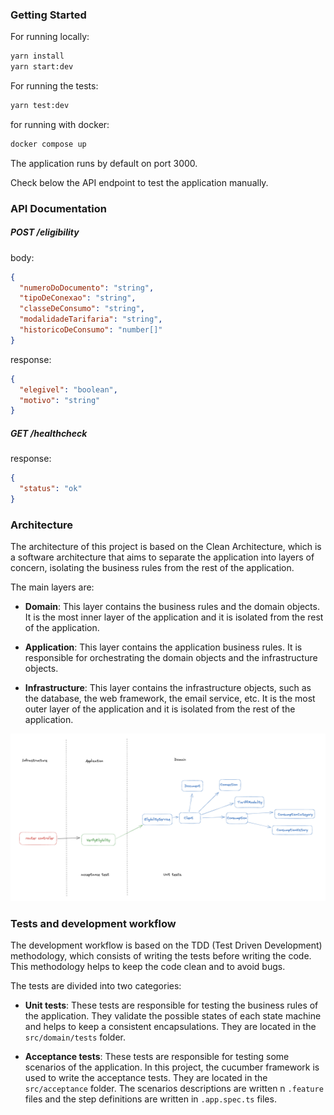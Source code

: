 ### Getting Started

For running locally:

```bash
yarn install
yarn start:dev
```

For running the tests:

```bash
yarn test:dev
```

for running with docker:

```bash
docker compose up
```

The application runs by default on port 3000.

Check below the API endpoint to test the application manually.

### API Documentation

##### POST /eligibility

body:

```json
{
  "numeroDoDocumento": "string",
  "tipoDeConexao": "string",
  "classeDeConsumo": "string",
  "modalidadeTarifaria": "string",
  "historicoDeConsumo": "number[]"
}
```

response:

```json
{
  "elegivel": "boolean",
  "motivo": "string"
}
```

##### GET /healthcheck

response:

```json
{
  "status": "ok"
}
```

### Architecture

The architecture of this project is based on the Clean Architecture, which is a software architecture that aims to separate the application into layers of concern, isolating the business rules from the rest of the application.

The main layers are:

- **Domain**: This layer contains the business rules and the domain objects. It is the most inner layer of the application and it is isolated from the rest of the application.

- **Application**: This layer contains the application business rules. It is responsible for orchestrating the domain objects and the infrastructure objects.

- **Infrastructure**: This layer contains the infrastructure objects, such as the database, the web framework, the email service, etc. It is the most outer layer of the application and it is isolated from the rest of the application.

![Architecture diagram](architecture.png)

### Tests and development workflow

The development workflow is based on the TDD (Test Driven Development) methodology, which consists of writing the tests before writing the code. This methodology helps to keep the code clean and to avoid bugs.

The tests are divided into two categories:

- **Unit tests**: These tests are responsible for testing the business rules of the application. They validate the possible states of each state machine and helps to keep a consistent encapsulations. They are located in the `src/domain/tests` folder.

- **Acceptance tests**: These tests are responsible for testing some scenarios of the application. In this project, the cucumber framework is used to write the acceptance tests. They are located in the `src/acceptance` folder. The scenarios descriptions are written n `.feature` files and the step definitions are written in `.app.spec.ts` files.
